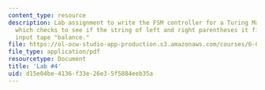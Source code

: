 ```yaml
---
content_type: resource
description: Lab assignment to write the FSM controller for a Turing Machine (TM)
  which checks to see if the string of left and right parentheses it finds on its
  input tape "balance."
file: https://ol-ocw-studio-app-production.s3.amazonaws.com/courses/6-004-computation-structures-spring-2009/d15e04be4136f33e26e35f5884eeb35a_MIT6_004s09_lab04.pdf
file_type: application/pdf
resourcetype: Document
title: 'Lab #4'
uid: d15e04be-4136-f33e-26e3-5f5884eeb35a
---
```

